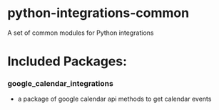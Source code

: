 # python-integrations-common
 A set of common modules for Python integrations

# Included Packages:
### google_calendar_integrations
- a package of google calendar api methods to get calendar events
